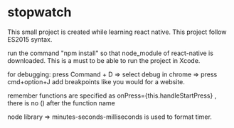 # stopwatch
This small project is created while learning react native.
This project follow ES2015 syntax.

run the command "npm install" so that node_module of react-native is downloaded. 
This is a must to be able to run the project in Xcode.

for debugging: press Command + D => select debug in chrome => press cmd+option+J 
add breakpoints like you would for a website.

remember functions are specified as onPress={this.handleStartPress} ,
there is no () after the function name

node library => minutes-seconds-milliseconds is used to format timer.